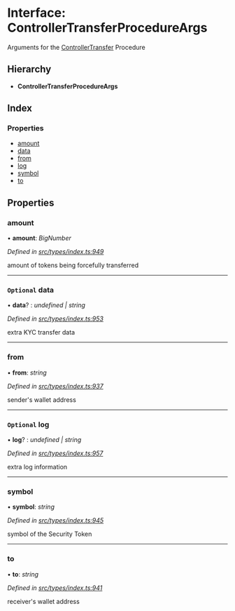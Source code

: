 # Interface: ControllerTransferProcedureArgs

Arguments for the [ControllerTransfer](../enums/_types_index_.proceduretype.md#controllertransfer) Procedure

## Hierarchy

* **ControllerTransferProcedureArgs**

## Index

### Properties

* [amount](_types_index_.controllertransferprocedureargs.md#amount)
* [data](_types_index_.controllertransferprocedureargs.md#optional-data)
* [from](_types_index_.controllertransferprocedureargs.md#from)
* [log](_types_index_.controllertransferprocedureargs.md#optional-log)
* [symbol](_types_index_.controllertransferprocedureargs.md#symbol)
* [to](_types_index_.controllertransferprocedureargs.md#to)

## Properties

###  amount

• **amount**: *BigNumber*

*Defined in [src/types/index.ts:949](https://github.com/PolymathNetwork/polymath-sdk/blob/454d285/src/types/index.ts#L949)*

amount of tokens being forcefully transferred

___

### `Optional` data

• **data**? : *undefined | string*

*Defined in [src/types/index.ts:953](https://github.com/PolymathNetwork/polymath-sdk/blob/454d285/src/types/index.ts#L953)*

extra KYC transfer data

___

###  from

• **from**: *string*

*Defined in [src/types/index.ts:937](https://github.com/PolymathNetwork/polymath-sdk/blob/454d285/src/types/index.ts#L937)*

sender's wallet address

___

### `Optional` log

• **log**? : *undefined | string*

*Defined in [src/types/index.ts:957](https://github.com/PolymathNetwork/polymath-sdk/blob/454d285/src/types/index.ts#L957)*

extra log information

___

###  symbol

• **symbol**: *string*

*Defined in [src/types/index.ts:945](https://github.com/PolymathNetwork/polymath-sdk/blob/454d285/src/types/index.ts#L945)*

symbol of the Security Token

___

###  to

• **to**: *string*

*Defined in [src/types/index.ts:941](https://github.com/PolymathNetwork/polymath-sdk/blob/454d285/src/types/index.ts#L941)*

receiver's wallet address
